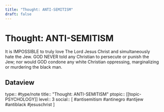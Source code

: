 ```yaml
---
title: "Thought: ANTI-SEMITISM"
draft: false
---
```

# Thought: ANTI-SEMITISM
It is IMPOSSIBLE to truly love The Lord Jesus Christ and simultaneously hate the Jew. GOD NEVER told any Christian to persecute or punish the Jew; nor would GOD condone any white Christian oppressing, marginalizing or murdering the black man.

## Dataview
type:: #type/note
title:: "Thought: ANTI-SEMITISM"
ptopic:: [[topic-PSYCHOLOGY]]
level:: 3
social:: [ #antisemitism #antinegro #antijew #antiblack #jesuschrist ]
